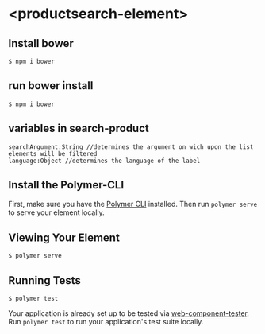 # \<productsearch-element\>

## Install bower
```
$ npm i bower
```

## run bower install
```
$ npm i bower
```

## variables in search-product
```
searchArgument:String //determines the argument on wich upon the list elements will be filtered
language:Object //determines the language of the label

```

## Install the Polymer-CLI

First, make sure you have the [Polymer CLI](https://www.npmjs.com/package/polymer-cli) installed. Then run `polymer serve` to serve your element locally.

## Viewing Your Element

```
$ polymer serve
```

## Running Tests

```
$ polymer test
```

Your application is already set up to be tested via [web-component-tester](https://github.com/Polymer/web-component-tester). Run `polymer test` to run your application's test suite locally.
